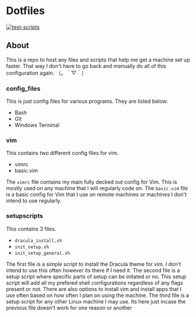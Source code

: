 # Dotfiles

[![test-scripts](https://github.com/aaatipamula/dotfiles/actions/workflows/test.yml/badge.svg)](https://github.com/aaatipamula/dotfiles/actions/workflows/test.yml)

## About

This is a repo to host any files and scripts that help me get a machine set up faster. That way I don't have to go back and manually do all of this configuration again. （。＾▽＾）

### config_files

This is just config files for various programs. They are listed below:
- Bash
- Git
- Windows Terminal

### vim

This contains two different config files for vim. 

- vimrc
- basic.vim

The `vimrc` file contains my main fully decked out config for Vim. This is mostly used on any machine that I will regularly code on. 
The `basic.vim` file is a basic config for Vim that I use on remote machines or machines I don't intend to use regularly.

### setupscripts

This contains 3 files. 

- `dracula_install.sh`
- `init_setup.sh`
- `init_setup_general.sh`

The first file is a simple script to install the Dracula theme for vim. I don't intend to use this often however its there if I need it.
The second file is a setup script where specific parts of setup can be initated or no. This setup script will add all my prefered shell configurations regardless of any flags present or not. There are also options to install vim and install apps that I use often based on how often I plan on using the machine. 
The third file is a setup script for any other Linux machine I may use. Its here just incase the previous file doesn't work for one reason or another

